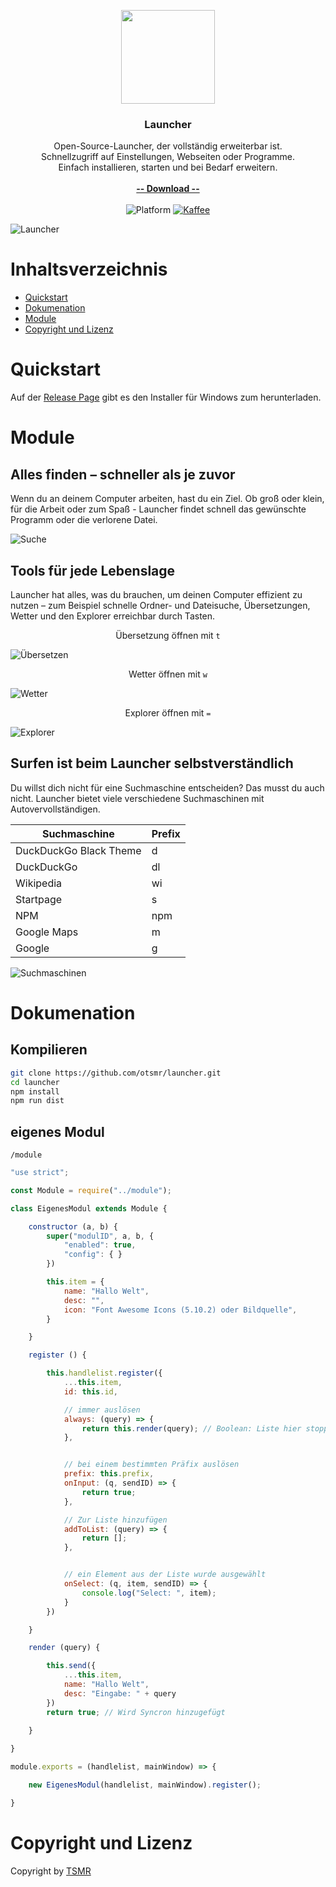 <p align="center">
  <a href="https://oproj.de/">
    <img src="./assets/img/logo.png" width="150">
  </a>
</p>

<h3 align="center">Launcher</h3>

<p align="center">
    Open-Source-Launcher, der vollständig erweiterbar ist.<br> Schnellzugriff auf Einstellungen, Webseiten oder Programme.<br>
    Einfach installieren, starten und bei Bedarf erweitern.
    <br><br>
    <a href="https://github.com/otsmr/launcher/releases"><strong>-- Download --</strong></a>
    <br>
    <br>
    <img src="https://img.shields.io/badge/Platform-windows-%23097aba" alt="Platform">
    <a href="https://paypal.me/otsmr"><img src="https://img.shields.io/badge/PayPal-Kaffee spendieren-%23097aba" alt="Kaffee"></a>
</p>

![Launcher](/docs/img/launcher.gif "Launcher")

# Inhaltsverzeichnis
* <a href="#quickstart">Quickstart</a>
* <a href="#dokumenation">Dokumenation</a>
* <a href="#module">Module</a>
* <a href="#copyright-und-lizenz">Copyright und Lizenz</a>

# Quickstart

Auf der [Release Page](https://github.com/otsmr/launcher/releases) gibt es den Installer für Windows zum herunterladen.

# Module

## Alles finden – schneller als je zuvor

Wenn du an deinem Computer arbeiten, hast du ein Ziel. Ob groß oder klein, für die Arbeit oder zum Spaß - Launcher findet schnell das gewünschte Programm oder die verlorene Datei.

![Suche](/docs/img/paint.png "Suche")

## Tools für jede Lebenslage

Launcher hat alles, was du brauchen, um deinen Computer effizient zu nutzen – zum Beispiel schnelle Ordner- und Dateisuche, Übersetzungen, Wetter und den Explorer erreichbar durch Tasten.

<p align="center">Übersetzung öffnen mit <code>t</code></p>

![Übersetzen](/docs/img/translate.png "Übersetzen")

<p align="center">Wetter öffnen mit <code>w</code></p>

![Wetter](/docs/img/wetter.png "Wetter")

<p align="center">Explorer öffnen mit <code>=</code></p>

![Explorer](/docs/img/explorer.png "Explorer")


## Surfen ist beim Launcher selbstverständlich

Du willst dich nicht für eine Suchmaschine entscheiden? Das musst du auch nicht. Launcher bietet viele verschiedene Suchmaschinen mit Autovervollständigen.

| Suchmaschine | Prefix |
|---|---|
| DuckDuckGo Black Theme | d |
| DuckDuckGo | dl |
| Wikipedia | wi |
| Startpage | s |
| NPM | npm |
| Google Maps | m |
| Google | g |

![Suchmaschinen](/docs/img/wiki.png "Suchmaschinen")


# Dokumenation

## Kompilieren

```bash
git clone https://github.com/otsmr/launcher.git
cd launcher
npm install
npm run dist
```

## eigenes Modul

```/module```

```javascript
"use strict";

const Module = require("../module");

class EigenesModul extends Module {

    constructor (a, b) {
        super("modulID", a, b, {
            "enabled": true,
            "config": { }
        })

        this.item = {
            name: "Hallo Welt",
            desc: "",
            icon: "Font Awesome Icons (5.10.2) oder Bildquelle",
        }

    }

    register () {

        this.handlelist.register({
            ...this.item,
            id: this.id,

            // immer auslösen
            always: (query) => {
                return this.render(query); // Boolean: Liste hier stoppen?
            },


            // bei einem bestimmten Präfix auslösen
            prefix: this.prefix,
            onInput: (q, sendID) => {
                return true;
            }, 

            // Zur Liste hinzufügen
            addToList: (query) => {
                return [];
            },


            // ein Element aus der Liste wurde ausgewählt
            onSelect: (q, item, sendID) => {
                console.log("Select: ", item);
            }
        })

    }

    render (query) {

        this.send({
            ...this.item,
            name: "Hallo Welt",
            desc: "Eingabe: " + query
        })
        return true; // Wird Syncron hinzugefügt 
        
    }

}

module.exports = (handlelist, mainWindow) => {

    new EigenesModul(handlelist, mainWindow).register();

}
```




# Copyright und Lizenz
Copyright by <a href="https://tsmr.eu">TSMR</a>